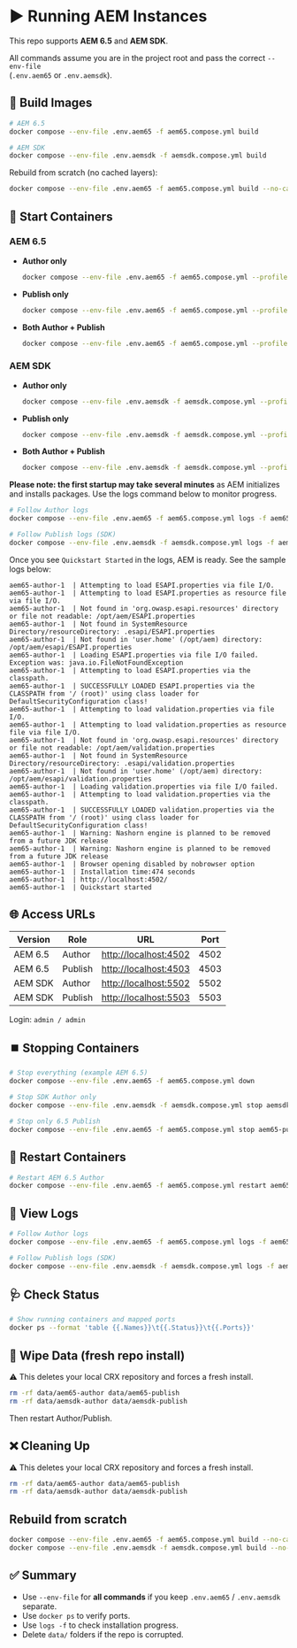 # ▶️ Running AEM Instances

This repo supports **AEM 6.5** and **AEM SDK**.

All commands assume you are in the project root and pass the correct `--env-file`  
(`.env.aem65` or `.env.aemsdk`).  

## 🔨 Build Images

```bash
# AEM 6.5
docker compose --env-file .env.aem65 -f aem65.compose.yml build

# AEM SDK
docker compose --env-file .env.aemsdk -f aemsdk.compose.yml build
```

Rebuild from scratch (no cached layers):

```bash
docker compose --env-file .env.aem65 -f aem65.compose.yml build --no-cache
```

## 🚀 Start Containers

### AEM 6.5

- **Author only**

  ```bash
  docker compose --env-file .env.aem65 -f aem65.compose.yml --profile author up -d
  ```

- **Publish only**

  ```bash
  docker compose --env-file .env.aem65 -f aem65.compose.yml --profile publish up -d
  ```

- **Both Author + Publish**

  ```bash
  docker compose --env-file .env.aem65 -f aem65.compose.yml --profile all up -d
  ```

### AEM SDK

- **Author only**

  ```bash
  docker compose --env-file .env.aemsdk -f aemsdk.compose.yml --profile author up -d
  ```

- **Publish only**

  ```bash
  docker compose --env-file .env.aemsdk -f aemsdk.compose.yml --profile publish up -d
  ```

- **Both Author + Publish**

  ```bash
  docker compose --env-file .env.aemsdk -f aemsdk.compose.yml --profile all up -d
  ```

**Please note: the first startup may take several minutes** as AEM initializes and installs packages. Use the logs command below to monitor progress.

```bash
# Follow Author logs
docker compose --env-file .env.aem65 -f aem65.compose.yml logs -f aem65-author

# Follow Publish logs (SDK)
docker compose --env-file .env.aemsdk -f aemsdk.compose.yml logs -f aemsdk-publish
```

Once you see `Quickstart Started` in the logs, AEM is ready. See the sample logs below:

```text
aem65-author-1  | Attempting to load ESAPI.properties via file I/O.
aem65-author-1  | Attempting to load ESAPI.properties as resource file via file I/O.
aem65-author-1  | Not found in 'org.owasp.esapi.resources' directory or file not readable: /opt/aem/ESAPI.properties
aem65-author-1  | Not found in SystemResource Directory/resourceDirectory: .esapi/ESAPI.properties
aem65-author-1  | Not found in 'user.home' (/opt/aem) directory: /opt/aem/esapi/ESAPI.properties
aem65-author-1  | Loading ESAPI.properties via file I/O failed. Exception was: java.io.FileNotFoundException
aem65-author-1  | Attempting to load ESAPI.properties via the classpath.
aem65-author-1  | SUCCESSFULLY LOADED ESAPI.properties via the CLASSPATH from '/ (root)' using class loader for DefaultSecurityConfiguration class!
aem65-author-1  | Attempting to load validation.properties via file I/O.
aem65-author-1  | Attempting to load validation.properties as resource file via file I/O.
aem65-author-1  | Not found in 'org.owasp.esapi.resources' directory or file not readable: /opt/aem/validation.properties
aem65-author-1  | Not found in SystemResource Directory/resourceDirectory: .esapi/validation.properties
aem65-author-1  | Not found in 'user.home' (/opt/aem) directory: /opt/aem/esapi/validation.properties
aem65-author-1  | Loading validation.properties via file I/O failed.
aem65-author-1  | Attempting to load validation.properties via the classpath.
aem65-author-1  | SUCCESSFULLY LOADED validation.properties via the CLASSPATH from '/ (root)' using class loader for DefaultSecurityConfiguration class!
aem65-author-1  | Warning: Nashorn engine is planned to be removed from a future JDK release
aem65-author-1  | Warning: Nashorn engine is planned to be removed from a future JDK release
aem65-author-1  | Browser opening disabled by nobrowser option
aem65-author-1  | Installation time:474 seconds
aem65-author-1  | http://localhost:4502/
aem65-author-1  | Quickstart started
```

## 🌐 Access URLs

| Version  | Role     | URL                               | Port |
|----------|----------|-----------------------------------|------|
| AEM 6.5  | Author   | [http://localhost:4502](http://localhost:4502)             | 4502 |
| AEM 6.5  | Publish  | [http://localhost:4503](http://localhost:4503)             | 4503 |
| AEM SDK  | Author   | [http://localhost:5502](http://localhost:5502)             | 5502 |
| AEM SDK  | Publish  | [http://localhost:5503](http://localhost:5503)             | 5503 |

Login: `admin / admin`

## ⏹️ Stopping Containers

```bash
# Stop everything (example AEM 6.5)
docker compose --env-file .env.aem65 -f aem65.compose.yml down

# Stop SDK Author only
docker compose --env-file .env.aemsdk -f aemsdk.compose.yml stop aemsdk-author

# Stop only 6.5 Publish
docker compose --env-file .env.aem65 -f aem65.compose.yml stop aem65-publish
```

## 🔄 Restart Containers

```bash
# Restart AEM 6.5 Author
docker compose --env-file .env.aem65 -f aem65.compose.yml restart aem65-author
```

## 📜 View Logs

```bash
# Follow Author logs
docker compose --env-file .env.aem65 -f aem65.compose.yml logs -f aem65-author

# Follow Publish logs (SDK)
docker compose --env-file .env.aemsdk -f aemsdk.compose.yml logs -f aemsdk-publish
```

## 🩺 Check Status

```bash
# Show running containers and mapped ports
docker ps --format 'table {{.Names}}\t{{.Status}}\t{{.Ports}}'
```

## 🧹 Wipe Data (fresh repo install)

⚠️ This deletes your local CRX repository and forces a fresh install.

```bash
rm -rf data/aem65-author data/aem65-publish
rm -rf data/aemsdk-author data/aemsdk-publish
```

Then restart Author/Publish.

## ❌ Cleaning Up

⚠️ This deletes your local CRX repository and forces a fresh install.

```bash
rm -rf data/aem65-author data/aem65-publish
rm -rf data/aemsdk-author data/aemsdk-publish
```

## Rebuild from scratch

  ```bash
  docker compose --env-file .env.aem65 -f aem65.compose.yml build --no-cache
  docker compose --env-file .env.aemsdk -f aemsdk.compose.yml build --no-cache
  ```

## ✅ Summary

- Use `--env-file` for **all commands** if you keep `.env.aem65` / `.env.aemsdk` separate.  
- Use `docker ps` to verify ports.  
- Use `logs -f` to check installation progress.  
- Delete `data/` folders if the repo is corrupted.  
